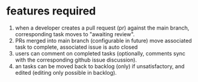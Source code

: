 # features required

1. when a developer creates a pull request (pr) against the main branch, corresponding task moves to "awaiting review".
2. PRs merged into main branch (configurable in future) move associated task to complete, associated issue is auto closed
3. users can comment on completed tasks (optionally, comments sync with the corresponding github issue discussion).
4. an tasks can be moved back to backlog (only) if unsatisfactory, and edited (editing only possible in backlog).
